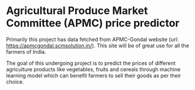 # Agricultural Produce Market Committee (APMC) price predictor

Primarily this project has data fetched from APMC-Gondal website (url: https://apmcgondal.scmsolution.in/). This site will be of great use for all the farmers of India.

The goal of this undergoing project is to predict the prices of different agriculture products like vegetables, fruits and cereals through machine learning model which can benefit farmers to sell their goods as per their choice. 